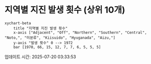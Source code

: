 # 지역별 지진 발생 횟수 (상위 10개)

```mermaid
xychart-beta
    title "지역별 지진 발생 횟수"
    x-axis ["Adjacent", "Off", "Northern", "Southern", "Central", "Noto,", "미분류", "Kiisuido", "Hyuganada", "Aizu,"]
    y-axis "발생 횟수" 0 --> 1972
    bar [1970, 66, 15, 12, 7, 7, 6, 5, 5, 5]
```

업데이트 시간: 2025-07-20 03:33:53
